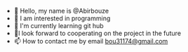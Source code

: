- 👋 Hello, my name is @Abirbouze
- 👀 I am interested in programming
- 🌱 I'm currently learning git hub
- 💞️I look forward to cooperating on the project in the future
- 📫 How to contact me by email bou31174@gmail.com

<!---
Abirbouze/Abirbouze is a ✨special✨ repository because `README.md` (this file) appears in your GitHub profile.
You can click the preview link to take a look at the changes you made.
--->
